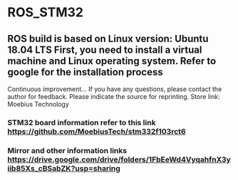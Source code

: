 # ROS_STM32
## ROS build is based on Linux version: Ubuntu 18.04 LTS First, you need to install a virtual machine and Linux operating system. Refer to google for the installation process

Continuous improvement... If you have any questions, please contact the author for feedback. Please indicate the source for reprinting. Store link: Moebius Technology

###  STM32 board information refer to this link https://github.com/MoebiusTech/stm332f103rct6

###  Mirror and other information links https://drive.google.com/drive/folders/1FbEeWd4VyqahfnX3yiib85Xs_cBSabZK?usp=sharing
